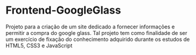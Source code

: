 # Frontend-GoogleGlass
Projeto para a criação de um site dedicado a fornecer informações e permitir a compra do google glass. Tal projeto tem como finalidade de ser um exercício de fixação do conhecimento adquirido durante os estudos de HTML5, CSS3 e JavaScript 
